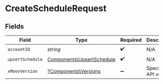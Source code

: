 # CreateScheduleRequest


## Fields

| Field                                                                  | Type                                                                   | Required                                                               | Description                                                            |
| ---------------------------------------------------------------------- | ---------------------------------------------------------------------- | ---------------------------------------------------------------------- | ---------------------------------------------------------------------- |
| `accountID`                                                            | *string*                                                               | :heavy_check_mark:                                                     | N/A                                                                    |
| `upsertSchedule`                                                       | [Components\UpsertSchedule](../../Models/Components/UpsertSchedule.md) | :heavy_check_mark:                                                     | N/A                                                                    |
| `xMoovVersion`                                                         | [?Components\Versions](../../Models/Components/Versions.md)            | :heavy_minus_sign:                                                     | Specify an API version.                                                |